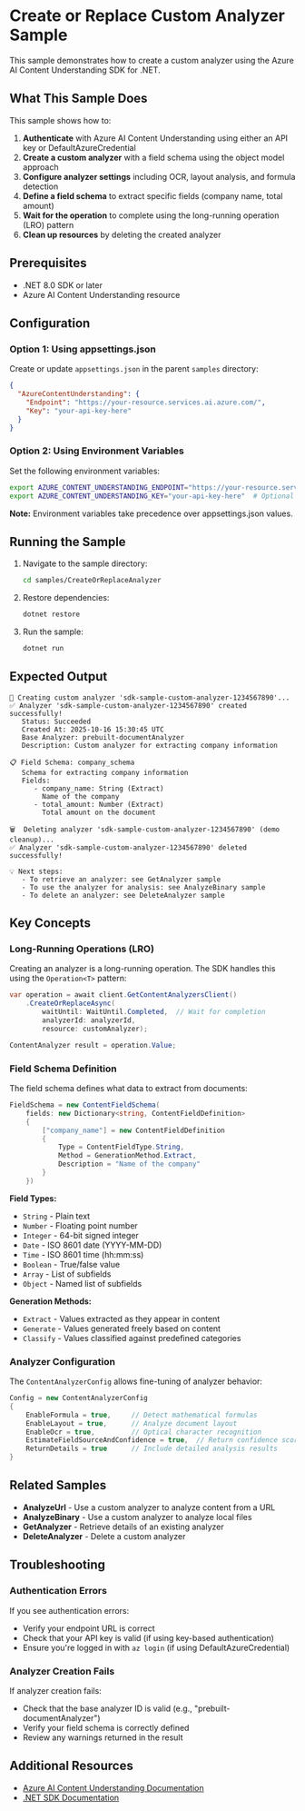 # Create or Replace Custom Analyzer Sample

This sample demonstrates how to create a custom analyzer using the Azure AI Content Understanding SDK for .NET.

## What This Sample Does

This sample shows how to:

1. **Authenticate** with Azure AI Content Understanding using either an API key or DefaultAzureCredential
2. **Create a custom analyzer** with a field schema using the object model approach
3. **Configure analyzer settings** including OCR, layout analysis, and formula detection
4. **Define a field schema** to extract specific fields (company name, total amount)
5. **Wait for the operation** to complete using the long-running operation (LRO) pattern
6. **Clean up resources** by deleting the created analyzer

## Prerequisites

- .NET 8.0 SDK or later
- Azure AI Content Understanding resource

## Configuration

### Option 1: Using appsettings.json

Create or update `appsettings.json` in the parent `samples` directory:

```json
{
  "AzureContentUnderstanding": {
    "Endpoint": "https://your-resource.services.ai.azure.com/",
    "Key": "your-api-key-here"
  }
}
```

### Option 2: Using Environment Variables

Set the following environment variables:

```bash
export AZURE_CONTENT_UNDERSTANDING_ENDPOINT="https://your-resource.services.ai.azure.com/"
export AZURE_CONTENT_UNDERSTANDING_KEY="your-api-key-here"  # Optional - will use DefaultAzureCredential if not set
```

**Note:** Environment variables take precedence over appsettings.json values.

## Running the Sample

1. Navigate to the sample directory:
   ```bash
   cd samples/CreateOrReplaceAnalyzer
   ```

2. Restore dependencies:
   ```bash
   dotnet restore
   ```

3. Run the sample:
   ```bash
   dotnet run
   ```

## Expected Output

```
🔧 Creating custom analyzer 'sdk-sample-custom-analyzer-1234567890'...
✅ Analyzer 'sdk-sample-custom-analyzer-1234567890' created successfully!
   Status: Succeeded
   Created At: 2025-10-16 15:30:45 UTC
   Base Analyzer: prebuilt-documentAnalyzer
   Description: Custom analyzer for extracting company information

📋 Field Schema: company_schema
   Schema for extracting company information
   Fields:
      - company_name: String (Extract)
        Name of the company
      - total_amount: Number (Extract)
        Total amount on the document

🗑️  Deleting analyzer 'sdk-sample-custom-analyzer-1234567890' (demo cleanup)...
✅ Analyzer 'sdk-sample-custom-analyzer-1234567890' deleted successfully!

💡 Next steps:
   - To retrieve an analyzer: see GetAnalyzer sample
   - To use the analyzer for analysis: see AnalyzeBinary sample
   - To delete an analyzer: see DeleteAnalyzer sample
```

## Key Concepts

### Long-Running Operations (LRO)

Creating an analyzer is a long-running operation. The SDK handles this using the `Operation<T>` pattern:

```csharp
var operation = await client.GetContentAnalyzersClient()
    .CreateOrReplaceAsync(
        waitUntil: WaitUntil.Completed,  // Wait for completion
        analyzerId: analyzerId,
        resource: customAnalyzer);

ContentAnalyzer result = operation.Value;
```

### Field Schema Definition

The field schema defines what data to extract from documents:

```csharp
FieldSchema = new ContentFieldSchema(
    fields: new Dictionary<string, ContentFieldDefinition>
    {
        ["company_name"] = new ContentFieldDefinition
        {
            Type = ContentFieldType.String,
            Method = GenerationMethod.Extract,
            Description = "Name of the company"
        }
    })
```

**Field Types:**
- `String` - Plain text
- `Number` - Floating point number
- `Integer` - 64-bit signed integer
- `Date` - ISO 8601 date (YYYY-MM-DD)
- `Time` - ISO 8601 time (hh:mm:ss)
- `Boolean` - True/false value
- `Array` - List of subfields
- `Object` - Named list of subfields

**Generation Methods:**
- `Extract` - Values extracted as they appear in content
- `Generate` - Values generated freely based on content
- `Classify` - Values classified against predefined categories

### Analyzer Configuration

The `ContentAnalyzerConfig` allows fine-tuning of analyzer behavior:

```csharp
Config = new ContentAnalyzerConfig
{
    EnableFormula = true,     // Detect mathematical formulas
    EnableLayout = true,      // Analyze document layout
    EnableOcr = true,         // Optical character recognition
    EstimateFieldSourceAndConfidence = true,  // Return confidence scores
    ReturnDetails = true      // Include detailed analysis results
}
```

## Related Samples

- **AnalyzeUrl** - Use a custom analyzer to analyze content from a URL
- **AnalyzeBinary** - Use a custom analyzer to analyze local files
- **GetAnalyzer** - Retrieve details of an existing analyzer
- **DeleteAnalyzer** - Delete a custom analyzer

## Troubleshooting

### Authentication Errors

If you see authentication errors:
- Verify your endpoint URL is correct
- Check that your API key is valid (if using key-based authentication)
- Ensure you're logged in with `az login` (if using DefaultAzureCredential)

### Analyzer Creation Fails

If analyzer creation fails:
- Check that the base analyzer ID is valid (e.g., "prebuilt-documentAnalyzer")
- Verify your field schema is correctly defined
- Review any warnings returned in the result

## Additional Resources

- [Azure AI Content Understanding Documentation](https://learn.microsoft.com/azure/ai-services/content-understanding/)
- [.NET SDK Documentation](https://learn.microsoft.com/dotnet/api/overview/azure/ai.contentunderstanding-readme)


